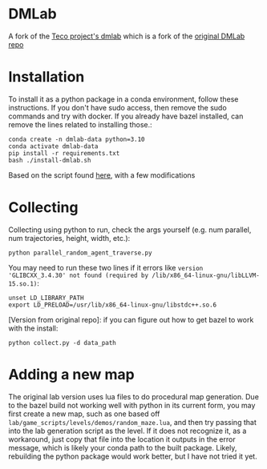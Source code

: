 # DMLab

A fork of the [Teco project's dmlab](https://github.com/wilson1yan/lab) which is a fork of the [original DMLab repo](https://github.com/deepmind/lab)


# Installation

To install it as a python package in a conda environment, follow these instructions. If you don't have sudo access, then remove the sudo commands and try with docker. If you already have bazel installed, can remove the lines related to installing those.:
```
conda create -n dmlab-data python=3.10
conda activate dmlab-data
pip install -r requirements.txt
bash ./install-dmlab.sh
```

Based on the script found [here](https://gist.github.com/danijar/ca6ab917188d2e081a8253b3ca5c36d3), with a few modifications



# Collecting

Collecting using python to run, check the args yourself (e.g. num parallel, num trajectories, height, width, etc.):

`python parallel_random_agent_traverse.py`

You may need to run these two lines if it errors like `version 'GLIBCXX_3.4.30' not found (required by /lib/x86_64-linux-gnu/libLLVM-15.so.1)`:
```
unset LD_LIBRARY_PATH
export LD_PRELOAD=/usr/lib/x86_64-linux-gnu/libstdc++.so.6
```

\[Version from original repo\]: if you can figure out how to get bazel to work with the install:

`python collect.py -d data_path`


# Adding a new map

The original lab version uses lua files to do procedural map generation. Due to the bazel build not working well with python in its current form, you may first create a new map, such as one based off `lab/game_scripts/levels/demos/random_maze.lua`, and then try passing that into the lab generation script as the level. If it does not recognize it, as a workaround, just copy that file into the location it outputs in the error message, which is likely your conda path to the built package. Likely, rebuilding the python package would work better, but I have not tried it yet. 

